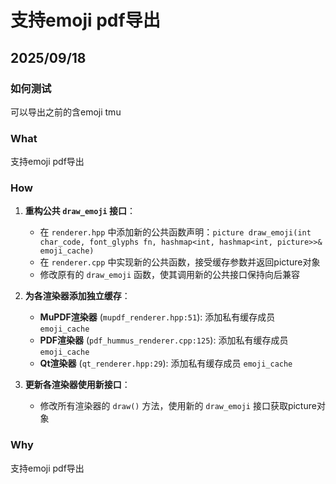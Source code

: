 # 支持emoji pdf导出

## 2025/09/18

### 如何测试
可以导出之前的含emoji tmu

### What
支持emoji pdf导出

### How

1. **重构公共 `draw_emoji` 接口**：
   - 在 `renderer.hpp` 中添加新的公共函数声明：`picture draw_emoji(int char_code, font_glyphs fn, hashmap<int, hashmap<int, picture>>& emoji_cache)`
   - 在 `renderer.cpp` 中实现新的公共函数，接受缓存参数并返回picture对象
   - 修改原有的 `draw_emoji` 函数，使其调用新的公共接口保持向后兼容

2. **为各渲染器添加独立缓存**：
   - **MuPDF渲染器** (`mupdf_renderer.hpp:51`): 添加私有缓存成员 `emoji_cache`
   - **PDF渲染器** (`pdf_hummus_renderer.cpp:125`): 添加私有缓存成员 `emoji_cache`
   - **Qt渲染器** (`qt_renderer.hpp:29`): 添加私有缓存成员 `emoji_cache`

3. **更新各渲染器使用新接口**：
   - 修改所有渲染器的 `draw()` 方法，使用新的 `draw_emoji` 接口获取picture对象

### Why

支持emoji pdf导出
